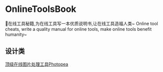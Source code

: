 # OnlineToolsBook

🌈在线工具秘籍,为在线工具写一本优质说明书,让在线工具造福人类~ Online tool cheats, write a quality manual for online tools, make online tools benefit humanity~


## 设计类

[顶级在线图片处理工具Photopea](https://www.v2fy.com/p/photopea/)

